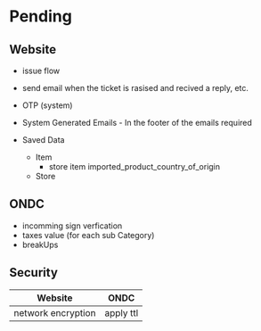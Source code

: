 # Pending

## Website

- issue flow
- send email when the ticket is rasised and recived a reply, etc.
- OTP (system)
- System Generated Emails - In the footer of the emails required

- Saved Data
  - Item
    - store item imported_product_country_of_origin
  - Store

## ONDC

- incomming sign verfication
- taxes value (for each sub Category)
- breakUps

## Security

| Website            | ONDC      |
| ------------------ | --------- |
| network encryption | apply ttl |
